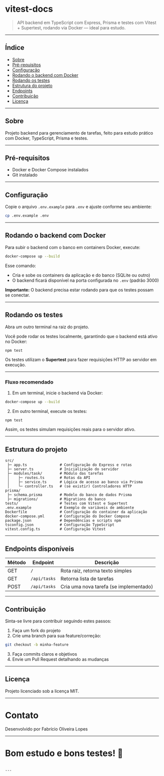 
# vitest-docs

> API backend em TypeScript com Express, Prisma e testes com Vitest + Supertest, rodando via Docker — ideal para estudo.

---

## Índice

- [Sobre](#sobre)
- [Pré-requisitos](#pré-requisitos)
- [Configuração](#configuração)
- [Rodando o backend com Docker](#rodando-o-backend-com-docker)
- [Rodando os testes](#rodando-os-testes)
- [Estrutura do projeto](#estrutura-do-projeto)
- [Endpoints](#endpoints)
- [Contribuição](#contribuição)
- [Licença](#licença)

---

## Sobre

Projeto backend para gerenciamento de tarefas, feito para estudo prático com Docker, TypeScript, Prisma e testes.

---

## Pré-requisitos

- Docker e Docker Compose instalados
- Git instalado

---

## Configuração

Copie o arquivo `.env.example` para `.env` e ajuste conforme seu ambiente:

```bash
cp .env.example .env
````

---

## Rodando o backend com Docker

Para subir o backend com o banco em containers Docker, execute:

```bash
docker-compose up --build
```

Esse comando:

* Cria e sobe os containers da aplicação e do banco (SQLite ou outro)
* O backend ficará disponível na porta configurada no `.env` (padrão 3000)

**Importante:** O backend precisa estar rodando para que os testes possam se conectar.

---

## Rodando os testes

Abra um outro terminal na raiz do projeto.

Você pode rodar os testes localmente, garantindo que o backend está ativo no Docker:

```bash
npm test
```

Os testes utilizam o **Supertest** para fazer requisições HTTP ao servidor em execução.

---

### Fluxo recomendado

1. Em um terminal, inicie o backend via Docker:

```bash
docker-compose up --build
```

2. Em outro terminal, execute os testes:

```bash
npm test
```

Assim, os testes simulam requisições reais para o servidor ativo.

---

## Estrutura do projeto

```
src/
 ├─ app.ts               # Configuração do Express e rotas
 ├─ server.ts            # Inicialização do servidor
 ├─ modules/task/        # Módulo das tarefas
 │    ├─ routes.ts       # Rotas da API
 │    ├─ service.ts      # Lógica de acesso ao banco via Prisma
 │    └─ controller.ts   # (se existir) Controladores HTTP
prisma/
 ├─ schema.prisma        # Modelo do banco de dados Prisma
 ├─ migrations/          # Migrations do banco
tests/                   # Testes com Vitest e Supertest
.env.example             # Exemplo de variáveis de ambiente
Dockerfile               # Configuração do container da aplicação
docker-compose.yml       # Configuração do Docker Compose
package.json             # Dependências e scripts npm
tsconfig.json            # Configuração TypeScript
vitest.config.ts         # Configuração Vitest
```

---

## Endpoints disponíveis

| Método | Endpoint     | Descrição                              |
| ------ | ------------ | -------------------------------------- |
| GET    | `/`          | Rota raiz, retorna texto simples       |
| GET    | `/api/tasks` | Retorna lista de tarefas               |
| POST   | `/api/tasks` | Cria uma nova tarefa (se implementado) |

---

## Contribuição

Sinta-se livre para contribuir seguindo estes passos:

1. Faça um fork do projeto
2. Crie uma branch para sua feature/correção:

```bash
git checkout -b minha-feature
```

3. Faça commits claros e objetivos
4. Envie um Pull Request detalhando as mudanças

---

## Licença

Projeto licenciado sob a licença MIT.

---

# Contato

Desenvolvido por Fabrício Oliveira Lopes

---

# Bom estudo e bons testes! 🚀

```

---
